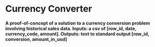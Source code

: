 # Currency Converter
#### A proof-of-concept of a solution to a currency conversion problem involving historical sales data. Inputs: a csv of [row_id, date, currency_code, amount]. Outputs: text to standard output [row_id, conversion, amount_in_usd]
